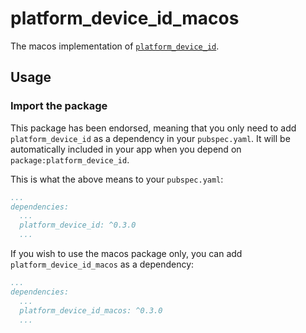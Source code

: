 # platform_device_id_macos

The macos implementation of [`platform_device_id`][1].

## Usage

### Import the package

This package has been endorsed, meaning that you only need to add `platform_device_id`
as a dependency in your `pubspec.yaml`. It will be automatically included in your app
when you depend on `package:platform_device_id`.

This is what the above means to your `pubspec.yaml`:

```yaml
...
dependencies:
  ...
  platform_device_id: ^0.3.0
  ...
```

If you wish to use the macos package only, you can add  `platform_device_id_macos` as a
dependency:

```yaml
...
dependencies:
  ...
  platform_device_id_macos: ^0.3.0
  ...
```

[1]: ../platform_device_id
